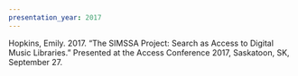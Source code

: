 ```yaml
---
presentation_year: 2017
---
```

Hopkins, Emily. 2017. “The SIMSSA Project: Search as Access to Digital Music Libraries.” Presented at the Access Conference 2017, Saskatoon, SK, September 27.
